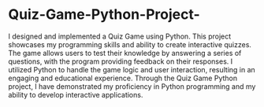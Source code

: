 # Quiz-Game-Python-Project-

I designed and implemented a Quiz Game using Python. This project showcases my programming skills and ability to create interactive quizzes. The game allows users to test their knowledge by answering a series of questions, with the program providing feedback on their responses. I utilized Python to handle the game logic and user interaction, resulting in an engaging and educational experience. Through the Quiz Game Python project, I have demonstrated my proficiency in Python programming and my ability to develop interactive applications.
